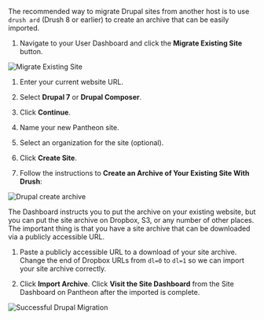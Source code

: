 The recommended way to migrate Drupal sites from another host is to use `drush ard` (Drush 8 or earlier) to create an archive that can be easily imported.

1. Navigate to your User Dashboard and click the **Migrate Existing Site** button.

  ![Migrate Existing Site](../../images/dashboard/migrate-existing-site.png)

1. Enter your current website URL.

1. Select **Drupal 7** or **Drupal Composer**.

1. Click **Continue**.

1. Name your new Pantheon site.

1. Select an organization for the site (optional).

1. Click **Create Site**.

1. Follow the instructions to **Create an Archive of Your Existing Site With Drush**:

  ![Drupal create archive](../../images/dashboard/drupal-guided-migrate.png)

  The Dashboard instructs you to put the archive on your existing website, but you can put the site archive on Dropbox, S3, or any number of other places. The important thing is that you have a site archive that can be downloaded via a publicly accessible URL.

1. Paste a publicly accessible URL to a download of your site archive. Change the end of Dropbox URLs from `dl=0` to `dl=1` so we can import your site archive correctly.

1. Click **Import Archive**. Click **Visit the Site Dashboard** from the Site Dashboard on Pantheon after the imported is complete.

 ![Successful Drupal Migration](../../images/dashboard/successful-drupal-migration.png)
